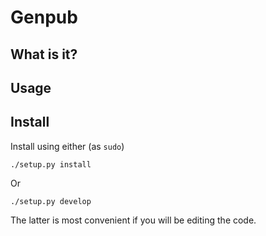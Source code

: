 # Genpub

## What is it?

## Usage

## Install

Install using either (as `sudo`)

  `./setup.py install`

Or

  `./setup.py develop`

The latter is most convenient if you will be editing the code.

